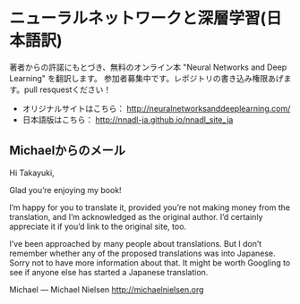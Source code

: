 ニューラルネットワークと深層学習(日本語訳)
=============

著者からの許諾にもとづき、無料のオンライン本 "Neural Networks and Deep Learning" を翻訳します。
参加者募集中です。レポジトリの書き込み権限あげます。pull resquestください！

- オリジナルサイトはこちら： http://neuralnetworksanddeeplearning.com/
- 日本語版はこちら： http://nnadl-ja.github.io/nnadl_site_ja


Michaelからのメール
-----------

Hi Takayuki,

Glad you’re enjoying my book!

I’m happy for you to translate it, provided you’re not making money from the translation, and I’m acknowledged as the original author.  I’d certainly appreciate it if you’d link to the original site, too.

I’ve been approached by many people about translations.  But I don’t remember whether any of the proposed translations was into Japanese.   Sorry not to have more information about that.  It might be worth Googling to see if anyone else has started a Japanese translation.

Michael
— 
Michael Nielsen
http://michaelnielsen.org


